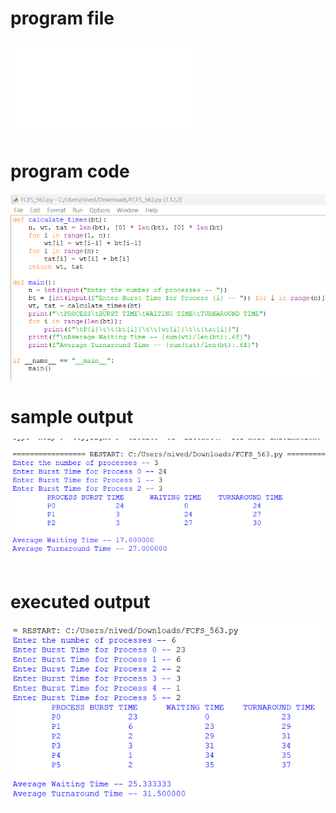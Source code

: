 # program file
![program file](FCFS_563.py)

# program code 
![program code](FCFS_CODE_563.png)

# sample output
![sample output](FCFS_IO_563.png)

# executed output
![executed output](FCFS_EO_563.png)
